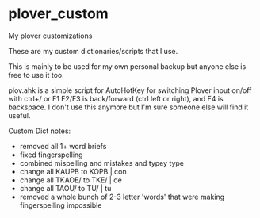 # plover_custom
My plover customizations

These are my custom dictionaries/scripts that I use.

This is mainly to be used for my own personal backup but anyone else is free to use it too.

plov.ahk is a simple script for AutoHotKey for switching Plover input on/off with ctrl+/ or F1
F2/F3 is back/forward (ctrl left or right), and F4 is backspace. I don't use this anymore but I'm sure someone else will find it useful. 


Custom Dict notes:
- removed all 1+ word briefs
- fixed fingerspelling
- combined mispelling and mistakes and typey type
- change all KAUPB to KOPB | con
- change all TKAOE/ to TKE/ | de
- change all TAOU/ to TU/ | tu
- removed a whole bunch of 2-3 letter 'words' that were making fingerspelling impossible
